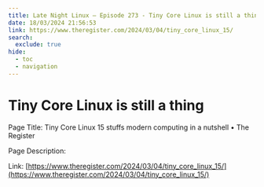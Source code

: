 ```yaml
---
title: Late Night Linux – Episode 273 - Tiny Core Linux is still a thing
date: 18/03/2024 21:56:53
link: https://www.theregister.com/2024/03/04/tiny_core_linux_15/
search:
  exclude: true
hide:
  - toc
  - navigation
---
```


# Tiny Core Linux is still a thing

Page Title: Tiny Core Linux 15 stuffs modern computing in a nutshell • The Register

Page Description:  

Link: [https://www.theregister.com/2024/03/04/tiny_core_linux_15/](https://www.theregister.com/2024/03/04/tiny_core_linux_15/)